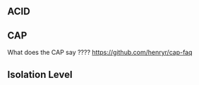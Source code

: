 ## ACID


## CAP
What does the CAP say ???? 
https://github.com/henryr/cap-faq

## Isolation Level


## 